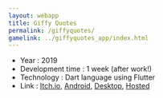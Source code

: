 ```yaml
---
layout: webapp
title: Giffy Quotes
permalink: /giffyquotes/
gamelink: ../giffyquotes_app/index.html
---
```


  -  Year : 2019
  -  Development time : 1 week (after work!)
  -  Technology : Dart language using Flutter
  -  Link : [Itch.io](https://itsabhiaryan.itch.io/giffy-quotes), [Android](http://bit.ly/2fLbCUo), [Desktop](http://bit.ly/2fefbWM), [Hosted](https://giffyquotes.web.app/#/)

